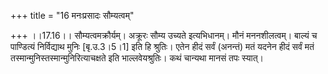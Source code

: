 +++
title = "16 मनःप्रसादः सौम्यत्वम्"

+++
।।17.16।। सौम्यत्वमक्रौर्यम्। अक्रूरः सौम्य उच्यते इत्यभिधानम्। मौनं
मननशीलत्वम्। बाल्यं च पाण्डित्यं निर्विद्याथ मुनिः \[बृ.उ.3।5।1\] इति हि
श्रुतिः। एतेन हीदं सर्वं (अनन्तं) मतं यदनेन हीदं सर्वं मतं
तस्मान्मुनिस्तस्मान्मुनिरित्याचक्षते इति भाल्लवेयश्रुतिः। कथं चान्यथा
मानसं तपः स्यात्।
